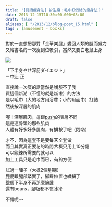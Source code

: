 ```yaml
---
title: '[閱讀瘦身法] 按住瘦：毛巾打個結的瘦身法？'
date: 2013-12-15T10:30:00.000+08:00
draft: false
aliases: [ "/2013/12/blog-post_15.html" ]
tags : [amusement - books]
---
```


對於一直想把那對「金華美腿」變回人類的腿而努力  
又給書名的一次瘦到位吸引，當然又要白老鼠上身  

[![](https://3.bp.blogspot.com/-URZveKVSAgE/XCiHbIqRvGI/AAAAAAAADMw/5JcKrNn4d8kI6GtSUTDEL8m3BaNkPTXNQCLcBGAs/s640/51.jpg)](https://3.bp.blogspot.com/-URZveKVSAgE/XCiHbIqRvGI/AAAAAAAADMw/5JcKrNn4d8kI6GtSUTDEL8m3BaNkPTXNQCLcBGAs/s1600/51.jpg)

「下半身やせ深筋ダイエット」  
－中辻 正  
  
直接說一次瘦的話當然是說服不了我  
買這個新潮（不懂的就是新啦）的方法  
是以毛巾（大的地方用浴巾；小的用面巾）打結  
然後按深層的肌肉  
  
喔！深層肌肉，這跟[push](http://www.hidie.net/2013/12/push-push.html)的表層不同  
這是連骨頭的那些肌肉  
人體有好多好多肌肉，有排按了吧（悶吶）  
  
才不，因為這套不是要每天全套做  
而且其實真正要花的時間大概只用上10分鐘  
可以鍛鍊所需要的就可以  
加上工具只是毛巾而已，有夠方便  
  
試過一陣子（大概2個星期）  
屁屁跟腿部緊實了，腳踝位置也纖細了  
整個下半身不再那麼臃腫  
還有bouns，腳板都不會冰冷  
  
  
不錯呢～